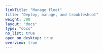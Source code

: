 ```yaml
---
linkTitle: "Manage fleet"
title: "Deploy, manage, and troubleshoot"
weight: 300
layout: "docs"
type: "docs"
no_list: true
open_on_desktop: true
overview: true
---
```


<!-- Viam fleet management allows you to deploy, manage, and monitor any number of machines alone or in collaboration with others.
You can manage and control your fleet of {{< glossary_tooltip term_id="machine" text="smart machines" >}} from the [Viam app](https://app.viam.com), using the [CLI](/cli/), or using the [fleet management API](/appendix/apis/fleet/). -->


<!-- Maybe add images of this:
For example, you might have 30 robots in one warehouse and 500 in another.
You can monitor and teleoperate all of the robots from one online dashboard, and grant permission to other users to do the same.
You can grant users different levels of access to individual machines or to groups of machines. -->

<!--
{{< how-to-expand "Deploy a fleet of machines" "3" "INTERMEDIATE" >}}
{{< cards >}}
{{% card link="/manage/fleet/provision/" noimage="true" %}}
{{% card link="/manage/fleet/reuse-configuration/" noimage="true" %}}
{{% card link="/manage/fleet/setup/" noimage="true" %}}
{{< /cards >}}
{{< /how-to-expand >}}

{{< how-to-expand "Deploy software to machines" "2" "INTERMEDIATE" >}}
{{< cards >}}
{{% card link="/manage/software/deploy-packages/" noimage="true" %}}
{{% card link="/manage/software/update-packages/" noimage="true" %}}
{{< /cards >}}
{{< /how-to-expand >}}

{{< how-to-expand "Manage a large fleet of machines" "2" "INTERMEDIATE" >}}
{{< cards >}}
{{% card link="/manage/manage/organize/" noimage="true" %}}
{{% card link="/manage/manage/access/" noimage="true" %}}
{{< /cards >}}
{{< /how-to-expand >}}

{{< how-to-expand "Monitor & Troubleshooting" "4" "INTERMEDIATE" >}}
{{< cards >}}
{{% card link="/manage/troubleshoot/monitor/" noimage="true" %}}
{{% card link="/manage/troubleshoot/teleoperate/" noimage="true" %}}
{{% card link="/manage/troubleshoot/alert/" noimage="true" %}}
{{% card link="/manage/troubleshoot/troubleshoot/" noimage="true" %}}
{{< /cards >}}
{{< /how-to-expand >}} -->
